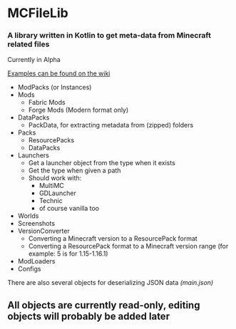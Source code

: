# MCFileLib

### A library written in Kotlin to get meta-data from Minecraft related files
Currently in Alpha

[Examples can be found on the wiki](https://github.com/QazCetelic/MCFileLib/wiki/Examples)

- ModPacks (or Instances)
- Mods
  + Fabric Mods
  + Forge Mods (Modern format only)
- DataPacks
  + PackData, for extracting metadata from (zipped) folders
- Packs
  + ResourcePacks
  + DataPacks
- Launchers
  + Get a launcher object from the type when it exists
  + Get the type when given a path
  + Should work with:
    - MultiMC
    - GDLauncher
    - Technic
    - of course vanilla too
- Worlds
- Screenshots
- VersionConverter
  + Converting a Minecraft version to a ResourcePack format
  + Converting a ResourcePack format to a Minecraft version range (for example: 5 is for 1.15-1.16.1)
- ModLoaders
- Configs

There are also several objects for deserializing JSON data *(main.json)*

## All objects are currently read-only, editing objects will probably be added later
